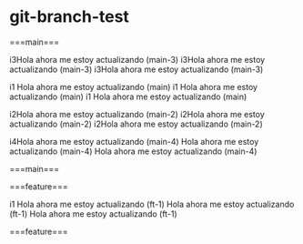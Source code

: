 # git-branch-test

===main===

i3Hola ahora me estoy actualizando (main-3)
i3Hola ahora me estoy actualizando (main-3)
i3Hola ahora me estoy actualizando (main-3)

i1 Hola ahora me estoy actualizando (main)
i1 Hola ahora me estoy actualizando (main)
i1 Hola ahora me estoy actualizando (main)

i2Hola ahora me estoy actualizando (main-2)
i2Hola ahora me estoy actualizando (main-2)
i2Hola ahora me estoy actualizando (main-2)

i4Hola ahora me estoy actualizando (main-4)
Hola ahora me estoy actualizando (main-4)
Hola ahora me estoy actualizando (main-4)

===main===

===feature===

i1 Hola ahora me estoy actualizando (ft-1)
Hola ahora me estoy actualizando (ft-1)
Hola ahora me estoy actualizando (ft-1)

===feature===